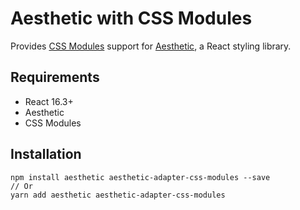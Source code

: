 # Aesthetic with CSS Modules

Provides [CSS Modules](https://github.com/css-modules/css-modules) support for
[Aesthetic](https://github.com/milesj/aesthetic), a React styling library.

## Requirements

- React 16.3+
- Aesthetic
- CSS Modules

## Installation

```
npm install aesthetic aesthetic-adapter-css-modules --save
// Or
yarn add aesthetic aesthetic-adapter-css-modules
```
